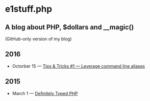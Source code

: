 # e1stuff.php 
## A blog about PHP, $dollars and __magic()

(GitHub-only version of my blog)
 
## 2016

* Octorber 15 — [Tips & Tricks #1 — Leverage command line aliases](tips-n-tricks/2016-10-15-01-leverage-bash-aliases.md)
 
## 2015

* March 1 — [Definitely Typed PHP](posts/2015-03-01-definitely-typed-php.md)
